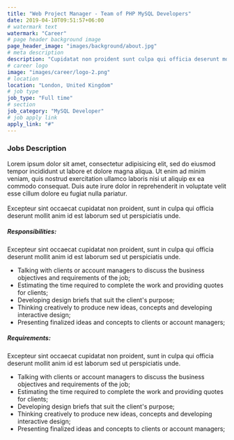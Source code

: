 ```yaml
---
title: "Web Project Manager - Team of PHP MySQL Developers"
date: 2019-04-10T09:51:57+06:00
# watermark text
watermark: "Career"
# page header background image
page_header_image: "images/background/about.jpg"
# meta description
description: "Cupidatat non proident sunt culpa qui officia deserunt mollit <br> anim idest laborum sed ut perspiciatis."
# career logo
image: "images/career/logo-2.png"
# location
location: "London, United Kingdom"
# job type
job_type: "Full time"
# section
job_category: "MySQL Developer"
# job apply link
apply_link: "#"
---
```


### Jobs Description

Lorem ipsum dolor sit amet, consectetur adipisicing elit, sed do eiusmod tempor incididunt ut
labore et dolore magna aliqua. Ut enim ad minim veniam, quis nostrud exercitation ullamco laboris nisi ut
aliquip ex ea commodo consequat. Duis aute irure dolor in reprehenderit in voluptate velit esse
cillum dolore eu fugiat nulla pariatur.
<br><br>
Excepteur sint occaecat cupidatat non proident, sunt in culpa qui officia deserunt mollit anim id est laborum
sed ut perspiciatis unde.

##### Responsibilities:

Excepteur sint occaecat cupidatat non proident, sunt in culpa qui officia deserunt mollit anim
id est laborum sed ut perspiciatis unde.

- Talking with clients or account managers to discuss the business objectives and requirements of the job;
- Estimating the time required to complete the work and providing quotes for clients;
- Developing design briefs that suit the client's purpose;
- Thinking creatively to produce new ideas, concepts and developing interactive design;
- Presenting finalized ideas and concepts to clients or account managers;

##### Requirements:

Excepteur sint occaecat cupidatat non proident, sunt in culpa qui officia deserunt mollit anim
id est laborum sed ut perspiciatis unde.

- Talking with clients or account managers to discuss the business objectives and requirements of the job;
- Estimating the time required to complete the work and providing quotes for clients;
- Developing design briefs that suit the client's purpose;
- Thinking creatively to produce new ideas, concepts and developing interactive design;
- Presenting finalized ideas and concepts to clients or account managers;
